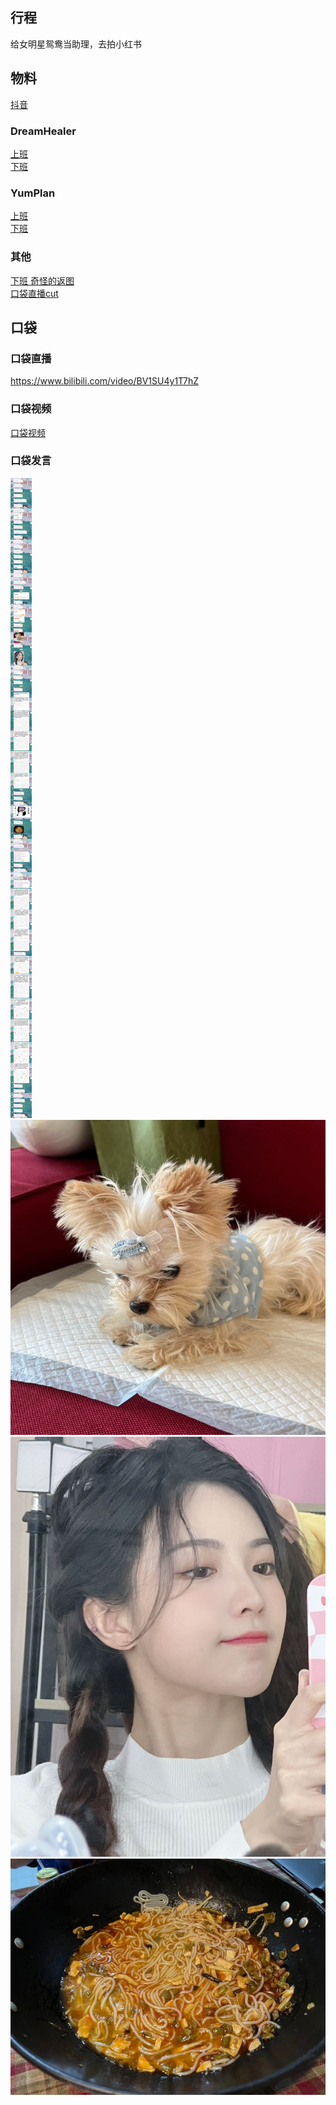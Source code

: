 ## 行程
给女明星鸳鸯当助理，去拍小红书

## 物料
[抖音](https://www.douyin.com/video/7036602783063198990)<br>
### DreamHealer
[上班](https://weibo.com/6375088879/L41TRqdXq)<br>
[下班](https://weibo.com/6375088879/L43QU35Du)<br>
### YumPlan
[上班](https://weibo.com/7335378002/L41VGBEDC)<br>
[下班](https://weibo.com/7335378002/L43GAkKPp)<br>
### 其他
[下班 奇怪的返图](https://weibo.com/1856999022/L43Yzb02G)<br>
[口袋直播cut](https://weibo.com/5471793226/L4510xVGs)
## 口袋
### 口袋直播    
https://www.bilibili.com/video/BV1SU4y1T7hZ
### 口袋视频
[口袋视频](./pocket48/videos/)<br>
### 口袋发言
![口袋发言](./pocket48/imgs/messages1.jpeg)<br>
![口袋发言](./pocket48/imgs/P1.jpeg)<br>
![口袋发言](./pocket48/imgs/P2.jpeg)<br>
![口袋发言](./pocket48/imgs/P3.jpeg)<br>

